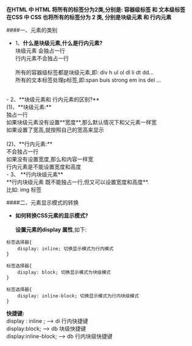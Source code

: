 

**在HTML 中 HTML 将所有的标签分为2类,分别是: 容器级标签 和 文本级标签<br> 在CSS 中 CSS 也将所有的标签分为 2 类, 分别是块级元素 和 行内元素**


####一、元素的类别

- 1、**什么是块级元素,什么是行内元素?**<br> 块级元素 会独占一行<br>行内元素不会独占一行<br><br> 所有的容器级标签都是块级元素,即: div h ul ol dl li dt dd... <br> 所有的文本标签处理p标签,即:span buis strong em ins del ...


<br>
- 2、**块级元素和 行内元素的区别?**<br>(1)、**块级元素:**<br>独占一行<br> 如果块级元素没有设置**宽度**,那么默认情况下和父元素一样宽 <br>如果设置了宽高,就按照自己的宽高来显示
<br><br>(2)、**行内元素:**<br> 不会独占一行<br>如果没有设置宽度,那么和内容一样宽<br> 行内元素是不能设置宽度和高度


<br>
- 3、 **行内块级元素**<br>**行内块级元素 既不能独占一行,但又可以设置宽度和高度**.<br>比如: img 标签


####二、元素显示模式的转换


- **如何转换CSS元素的显示模式?**<br><br> **设置元素的display 属性**,如下:

```
标签选择器{
    display: inline; 切换显示模式为行内模式
}

标签选择器{
    display: block; 切换显示模式为块级模式
}

标签选择器{
    display: inline-block; 切换显示模式为行内块级模式
}

```
**快捷键:**<br> display : inline ; --> di 行内快捷键<br> display:block; --> db 块级快捷键<br> display:inline-block; --> db 行内块级快捷键

